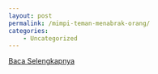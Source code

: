 ```yaml
---
layout: post
permalink: /mimpi-teman-menabrak-orang/
categories:
    - Uncategorized
---
```


[Baca Selengkapnya](/01)